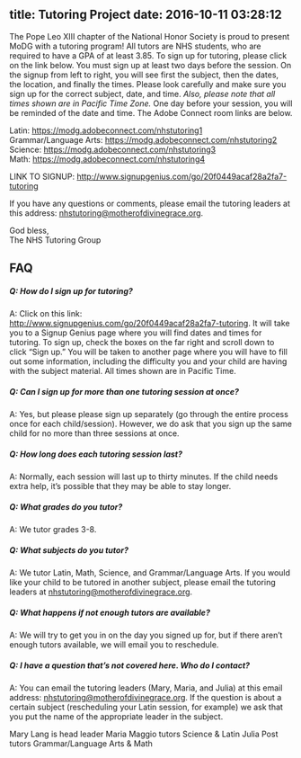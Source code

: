 title: Tutoring Project
date: 2016-10-11 03:28:12
---
The Pope Leo XIII chapter of the National Honor Society is proud to present MoDG with a tutoring program! All tutors are NHS students, who are required to have a GPA of at least 3.85.
To sign up for tutoring, please click on the link below. You must sign up at least two days before the session. On the signup from left to right, you will see first the subject, then the dates, the location, and finally the times. Please look carefully and make sure you sign up for the correct subject, date, and time. *Also, please note that all times shown are in Pacific Time Zone.*
One day  before your session, you will be reminded of the date and time. The Adobe Connect room links are below.

Latin: https://modg.adobeconnect.com/nhstutoring1  
Grammar/Language Arts: https://modg.adobeconnect.com/nhstutoring2  
Science: https://modg.adobeconnect.com/nhstutoring3  
Math: https://modg.adobeconnect.com/nhstutoring4

LINK TO SIGNUP: http://www.signupgenius.com/go/20f0449acaf28a2fa7-tutoring

If you have any questions or comments, please email the tutoring leaders at this address: nhstutoring@motherofdivinegrace.org.

God bless,  
The NHS Tutoring Group

## FAQ

##### Q: How do I sign up for tutoring? 
A: Click on this link: http://www.signupgenius.com/go/20f0449acaf28a2fa7-tutoring. It will take you to a Signup Genius page where you will find dates and times for tutoring. To sign up, check the boxes on the far right and scroll down to click “Sign up.” You will be taken to another page where you will have to fill out some information, including the difficulty you and your child are having with the subject material. All times shown are in Pacific Time.

##### Q: Can I sign up for more than one tutoring session at once?
A: Yes, but please please sign up separately (go through the entire process once for each child/session). However, we do ask that you sign up the same child for no more than three sessions at once.

##### Q: How long does each tutoring session last? 
A: Normally, each session will last up to thirty minutes. If the child needs extra help, it’s possible that they may be able to stay longer.

##### Q: What grades do you tutor?
A: We tutor grades 3-8.

##### Q: What subjects do you tutor?
A: We tutor Latin, Math, Science, and Grammar/Language Arts. If you would like your child to be tutored in another subject, please email the tutoring leaders at nhstutoring@motherofdivinegrace.org.

##### Q: What happens if not enough tutors are available?
A: We will try to get you in on the day you signed up for, but if there aren’t enough tutors available, we will email you to reschedule.

##### Q: I have a question that’s not covered here. Who do I contact?
A: You can email the tutoring leaders (Mary, Maria, and Julia) at this email address: nhstutoring@motherofdivinegrace.org. If the question is about a certain subject (rescheduling your Latin session, for example) we ask that you put the name of the appropriate leader in the subject.

Mary Lang is head leader 
Maria Maggio tutors Science & Latin 
Julia Post tutors Grammar/Language Arts & Math